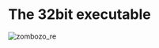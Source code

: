# **The 32bit executable**

![zombozo_re](https://user-images.githubusercontent.com/27059441/29838271-62fc4708-8d03-11e7-9637-db769aa51474.png)


